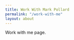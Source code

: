 ```yaml
---
title: Work With Mark Pollard
permalink: "/work-with-me"
layout: about
---
```


Work with me page.


